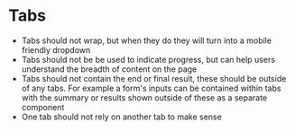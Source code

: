 # Tabs

* Tabs should not wrap, but when they do they will turn into a mobile friendly dropdown
* Tabs should not be be used to indicate progress, but can help users understand the breadth of content on the page
* Tabs should not contain the end or final result, these should be outside of any tabs. For example a form's inputs can be contained within tabs with the summary or results shown outside of these as a separate component
* One tab should not rely on another tab to make sense


